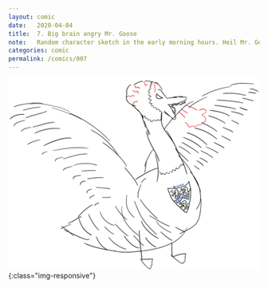 ```yaml
---
layout: comic
date:   2020-04-04
title:  7. Big brain angry Mr. Goose
note:   Random character sketch in the early morning hours. Heil Mr. Goose!
categories: comic
permalink: /comics/007
---
```

![PAGE 007](/comics/007-i2qgvztArKHR00BG-PpGsuSQ3dobNOKN0.png){:class="img-responsive"}
